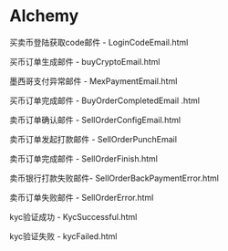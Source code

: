 # Alchemy

买卖币登陆获取code邮件 - LoginCodeEmail.html


买币订单生成邮件 - buyCryptoEmail.html


墨西哥支付异常邮件 - MexPaymentEmail.html

买币订单完成邮件 - BuyOrderCompletedEmail .html

卖币订单确认邮件 - SellOrderConfigEmail.html

卖币订单发起打款邮件 - SellOrderPunchEmail

卖币订单完成邮件 - SellOrderFinish.html

卖币银行打款失败邮件- SellOrderBackPaymentError.html

卖币订单失败邮件 - SellOrderError.html

kyc验证成功 - KycSuccessful.html

kyc验证失败 - kycFailed.html
